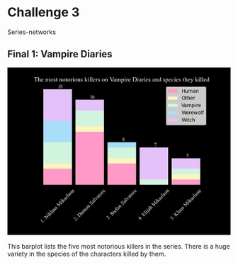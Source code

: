 # Challenge 3

Series-networks

## Final 1: Vampire Diaries

![Kills in Vampire Diaries](vampire2.jpg)

This barplot lists the five most notorious killers in the series. There is a huge variety in the species of the characters killed by them.